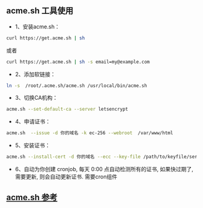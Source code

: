 ## acme.sh 工具使用

+ 1、安装acme.sh：
````bash
curl https://get.acme.sh | sh 
````
或者
````bash
curl https://get.acme.sh | sh -s email=my@example.com
````

+ 2、添加软链接：
````bash
ln -s  /root/.acme.sh/acme.sh /usr/local/bin/acme.sh
````

+ 3、切换CA机构： 
````bash
acme.sh --set-default-ca --server letsencrypt
````
+ 4、申请证书： 
````bash
acme.sh  --issue -d 你的域名 -k ec-256 --webroot  /var/www/html
````

+ 5、安装证书：
````bash
acme.sh --install-cert -d 你的域名 --ecc --key-file	/path/to/keyfile/server.key  --fullchain-file /path/to/crtfile/server.crt 
````

+ 6、自动为你创建 cronjob, 每天 0:00 点自动检测所有的证书, 如果快过期了, 需要更新, 则会自动更新证书. 需要cron组件

## [acme.sh 参考](https://github.com/acmesh-official/acme.sh/wiki/%E8%AF%B4%E6%98%8E)